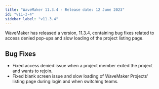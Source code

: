 ```yaml
---
title: "WaveMaker 11.3.4 - Release date: 12 June 2023"
id: "v11-3-4"
sidebar_label: "v11.3.4"
---
```


WaveMaker has released a version, 11.3.4, containing bug fixes related to access denied pop-ups and slow loading of the project listing page.

## Bug Fixes

- Fixed access denied issue when a project member exited the project and wants to rejoin.
- Fixed blank screen issue and slow loading of WaveMaker Projects’ listing page during login and when switching teams.
